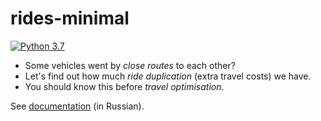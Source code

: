 # rides-minimal

[![Python 3.7](https://github.com/epogrebnyak/rides-minimal/workflows/Python%203.7/badge.svg)](https://github.com/epogrebnyak/rides-minimal/actions)

- Some vehicles went by _close routes_ to each other? 
- Let's find out how much _ride duplication_ (extra travel costs) we have.
- You should know this before _travel optimisation_.

See [documentation](https://epogrebnyak.github.io/rides-minimal) (in Russian).
